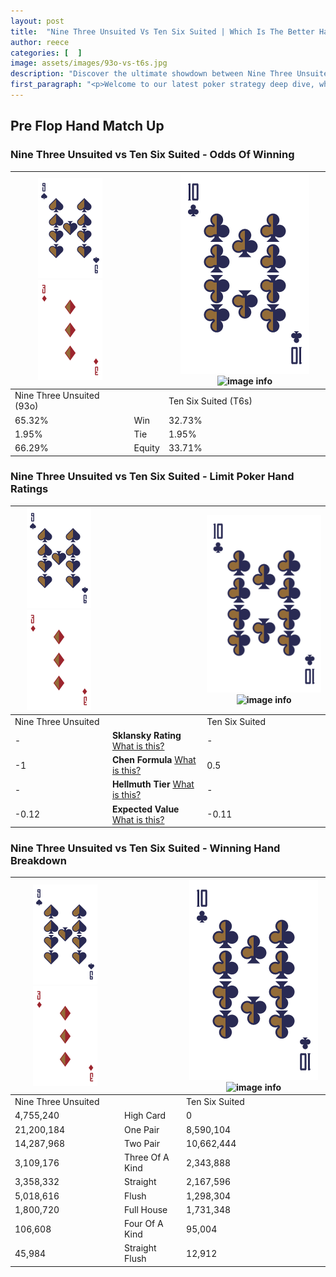 ```yaml
---
layout: post
title:  "Nine Three Unsuited Vs Ten Six Suited | Which Is The Better Hand In Poker? A Complete Guide"
author: reece
categories: [  ]
image: assets/images/93o-vs-t6s.jpg
description: "Discover the ultimate showdown between Nine Three Unsuited and Ten Six Suited in poker! Uncover the odds, strategies, and scenarios where one hand triumphs over the other. Get ready to up your poker game with this thrilling analysis."
first_paragraph: "<p>Welcome to our latest poker strategy deep dive, where we're pitting two distinct hands against each other in a high-stakes showdown: Nine Three Unsuited vs Ten Six Suited.</p><p>In the dynamic world of poker, every decision counts, and knowing which hand holds the upper hand is key to your success at the table.</p><p>In this article, we'll dissect these two hands, explore the scenarios where one dominates the other, and equip you with the knowledge to make strategic choices that can tip the odds in your favor.</p><p>Get ready to unravel the intriguing dynamics of these poker hands and elevate your game to new heights.</p>"
---
```




[comment]: # (sp0)

## Pre Flop Hand Match Up

<div class="table hand-ratings" markdown="1"> 



### Nine Three Unsuited vs Ten Six Suited - Odds Of Winning


    
| ![image info](assets/images/hand1/9.png) ![image info](assets/images/hand1/3o.png) |  | ![image info](assets/images/hand2/T.png) ![image info](assets/images/hand2/6s.png) |
| -------- | -------- | -------- |
| Nine Three Unsuited (93o) |  | Ten Six Suited (T6s) |
| 65.32% | Win | 32.73% |
| 1.95% | Tie | 1.95% |
| 66.29% | Equity | 33.71% |




[comment]: # (sp1)



### Nine Three Unsuited vs Ten Six Suited - Limit Poker Hand Ratings


    
| ![image info](assets/images/hand1/9.png) ![image info](assets/images/hand1/3o.png) |  | ![image info](assets/images/hand2/T.png) ![image info](assets/images/hand2/6s.png) |
| -------- | -------- | -------- |
| Nine Three Unsuited |  | Ten Six Suited |
| - | **Sklansky Rating** [What is this?](/sklansky-rating-explained) | - |
| -1 | **Chen Formula** [What is this?](/chen-formula-explained) | 0.5 |
| - | **Hellmuth Tier** [What is this?](/Hellmuth-tier-explained) | - |
| -0.12 | **Expected Value** [What is this?](/expected-value-explained) | -0.11 |




[comment]: # (sp2)



### Nine Three Unsuited vs Ten Six Suited - Winning Hand Breakdown


    
| ![image info](assets/images/hand1/9.png) ![image info](assets/images/hand1/3o.png) |  | ![image info](assets/images/hand2/T.png) ![image info](assets/images/hand2/6s.png) |
| -------- | -------- | -------- |
| Nine Three Unsuited |  | Ten Six Suited |
| 4,755,240 | High Card | 0 |
| 21,200,184 | One Pair | 8,590,104 |
| 14,287,968 | Two Pair | 10,662,444 |
| 3,109,176 | Three Of A Kind | 2,343,888 |
| 3,358,332 | Straight | 2,167,596 |
| 5,018,616 | Flush | 1,298,304 |
| 1,800,720 | Full House | 1,731,348 |
| 106,608 | Four Of A Kind | 95,004 |
| 45,984 | Straight Flush | 12,912 |




[comment]: # (sp3)



</div>

[comment]: # (sp4)



[comment]: # (sp5)

